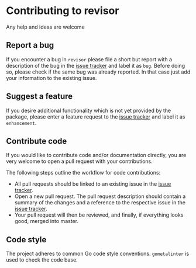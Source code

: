 Contributing to revisor
===

Any help and ideas are welcome

Report a bug
------------

If you encounter a bug in `revisor` please file a short but report with a description of the bug in
the [issue tracker](https://github.com/krnkl/revisor/issues) and label it as `bug`. Before doing so,
please check if the same bug was already reported. In that case just add your information to the
existing issue.

Suggest a feature
-----------------

If you desire additional functionality which is not yet provided by the package, please enter a feature
request to the [issue tracker](https://github.com/krnkl/revisor/issues) and label it as `enhancement`.

Contribute code
---------------

If you would like to contribute code and/or documentation directly, you are very welcome to open a pull
request with your contributions.

The following steps outline the workflow for code contributions:

* All pull requests should be linked to an existing issue in the [issue tracker](https://github.com/krnkl/revisor/issues).
* Open a new pull request. The pull request description should contain a summary of the changes and a
  reference to the respective issue in the [issue tracker](https://github.com/krnkl/revisor/issues).
* Your pull request will then be reviewed, and finally, if everything looks good, merged into master.

Code style
----------

The project adheres to common Go code style conventions. `gometalinter` is used to check the code base.
